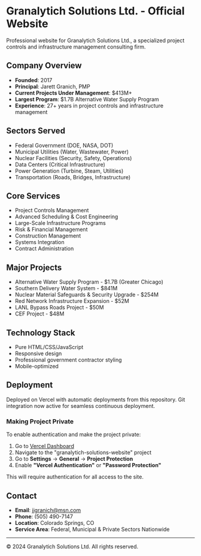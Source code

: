 # Granalytich Solutions Ltd. - Official Website

Professional website for Granalytich Solutions Ltd., a specialized project controls and infrastructure management consulting firm.

## Company Overview

- **Founded**: 2017
- **Principal**: Jarett Granich, PMP
- **Current Projects Under Management**: $413M+
- **Largest Program**: $1.7B Alternative Water Supply Program
- **Experience**: 27+ years in project controls and infrastructure management

## Sectors Served

- Federal Government (DOE, NASA, DOT)
- Municipal Utilities (Water, Wastewater, Power)
- Nuclear Facilities (Security, Safety, Operations)
- Data Centers (Critical Infrastructure)
- Power Generation (Turbine, Steam, Utilities)
- Transportation (Roads, Bridges, Infrastructure)

## Core Services

- Project Controls Management
- Advanced Scheduling & Cost Engineering
- Large-Scale Infrastructure Programs
- Risk & Financial Management
- Construction Management
- Systems Integration
- Contract Administration

## Major Projects

- Alternative Water Supply Program - $1.7B (Greater Chicago)
- Southern Delivery Water System - $841M
- Nuclear Material Safeguards & Security Upgrade - $254M
- Red Network Infrastructure Expansion - $52M
- LANL Bypass Roads Project - $50M
- CEF Project - $48M

## Technology Stack

- Pure HTML/CSS/JavaScript
- Responsive design
- Professional government contractor styling
- Mobile-optimized

## Deployment

Deployed on Vercel with automatic deployments from this repository. Git integration now active for seamless continuous deployment.

### Making Project Private

To enable authentication and make the project private:

1. Go to [Vercel Dashboard](https://vercel.com/dashboard)
2. Navigate to the "granalytich-solutions-website" project
3. Go to **Settings** → **General** → **Project Protection**
4. Enable **"Vercel Authentication"** or **"Password Protection"**

This will require authentication for all access to the site.

## Contact

- **Email**: jjgranich@msn.com
- **Phone**: (505) 490-7147
- **Location**: Colorado Springs, CO
- **Service Area**: Federal, Municipal & Private Sectors Nationwide

---

© 2024 Granalytich Solutions Ltd. All rights reserved.